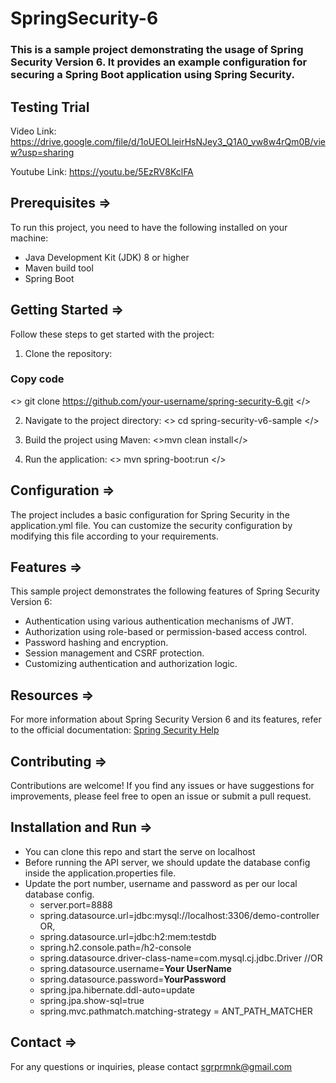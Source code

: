 # SpringSecurity-6
### This is a sample project demonstrating the usage of Spring Security Version 6. It provides an example configuration for securing a Spring Boot application using Spring Security.
## Testing Trial
Video Link:
https://drive.google.com/file/d/1oUEOLleirHsNJey3_Q1A0_vw8w4rQm0B/view?usp=sharing

Youtube Link: 
https://youtu.be/5EzRV8KclFA

## Prerequisites =>
To run this project, you need to have the following installed on your machine:

-    Java Development Kit (JDK) 8 or higher
-    Maven build tool
-    Spring Boot
## Getting Started =>
Follow these steps to get started with the project:

1. Clone the repository:
### Copy code
<> git clone https://github.com/your-username/spring-security-6.git </>

2. Navigate to the project directory:
<> cd spring-security-v6-sample </>

3. Build the project using Maven:
<>mvn clean install</>
4. Run the application:
   <> mvn spring-boot:run </>

## Configuration =>
The project includes a basic configuration for Spring Security in the application.yml file. You can customize the security configuration by modifying this file according to your requirements.

## Features =>
This sample project demonstrates the following features of Spring Security Version 6:

-    Authentication using various authentication mechanisms of JWT.
-    Authorization using role-based or permission-based access control.
-    Password hashing and encryption.
-    Session management and CSRF protection.
-    Customizing authentication and authorization logic.

## Resources =>
For more information about Spring Security Version 6 and its features, refer to the official documentation:
<a href="https://spring.io/projects/spring-security/">Spring Security Help</a>

## Contributing =>
Contributions are welcome! If you find any issues or have suggestions for improvements, please feel free to open an issue or submit a pull request.

## Installation and Run =>
-  You can clone this repo and start the serve on localhost
-   Before running the API server, we should update the database config inside the application.properties file.
-   Update the port number, username and password as per our local database config.
    -   server.port=8888
    -   spring.datasource.url=jdbc:mysql://localhost:3306/demo-controller OR,
    -   spring.datasource.url=jdbc:h2:mem:testdb
    -   spring.h2.console.path=/h2-console
    -   spring.datasource.driver-class-name=com.mysql.cj.jdbc.Driver //OR 
    -   spring.datasource.username=**Your UserName**
    -   spring.datasource.password=**YourPassword**
    -   spring.jpa.hibernate.ddl-auto=update
    -   spring.jpa.show-sql=true
    -   spring.mvc.pathmatch.matching-strategy = ANT_PATH_MATCHER

## Contact =>
For any questions or inquiries, please contact sgrprmnk@gmail.com

